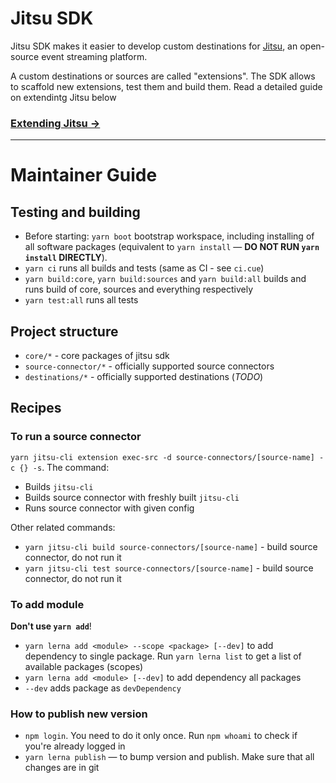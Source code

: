 # Jitsu SDK

Jitsu SDK makes it easier to develop custom destinations for [Jitsu](https://github.com/jitsucom/jitsu), an open-source 
event streaming platform.

A custom destinations or sources are called "extensions". The SDK allows to scaffold new extensions, test them and build them. Read
a detailed guide on extendintg Jitsu below

### [Extending Jitsu →](https://jitsu.com/docs/extending)

<hr />

# Maintainer Guide

## Testing and building

* Before starting: `yarn boot` bootstrap workspace, including installing of all software packages (equivalent to `yarn install` — **DO NOT RUN `yarn install` DIRECTLY**).
* `yarn ci` runs all builds and tests (same as CI - see `ci.cue`)
* `yarn build:core`, `yarn build:sources` and `yarn build:all` builds and runs build of core, sources and everything respectively
* `yarn test:all` runs all tests

## Project structure

* `core/*` - core packages of jitsu sdk
* `source-connector/*` - officially supported source connectors
* `destinations/*` - officially supported destinations (*TODO*) 

## Recipes

### To run a source connector 

`yarn jitsu-cli extension exec-src -d source-connectors/[source-name] -c {} -s`. The command:
  * Builds `jitsu-cli`
  * Builds source connector with freshly built `jitsu-cli`
  * Runs source connector with given config

Other related commands:
 * `yarn jitsu-cli build source-connectors/[source-name]` - build source connector, do not run it
 * `yarn jitsu-cli test source-connectors/[source-name]` - build source connector, do not run it


### To add module

**Don't use `yarn add`**!
 * `yarn lerna add <module> --scope <package> [--dev]` to add dependency to single package. Run `yarn lerna list` to get a list of available packages (scopes)
 * `yarn lerna add <module> [--dev]` to add dependency all packages
 * `--dev` adds package as `devDependency`



### How to publish new version

* `npm login`. You need to do it only once. Run `npm whoami` to check if you're already logged in
* `yarn lerna publish` — to bump version and publish. Make sure that all changes are in git



